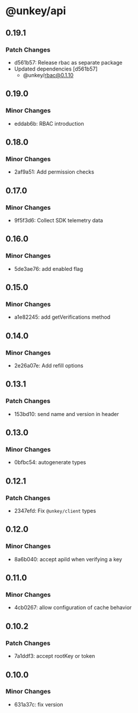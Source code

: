 # @unkey/api

## 0.19.1

### Patch Changes

- d561b57: Release rbac as separate package
- Updated dependencies [d561b57]
  - @unkey/rbac@0.1.10

## 0.19.0

### Minor Changes

- eddab6b: RBAC introduction

## 0.18.0

### Minor Changes

- 2af9a51: Add permission checks

## 0.17.0

### Minor Changes

- 9f5f3d6: Collect SDK telemetry data

## 0.16.0

### Minor Changes

- 5de3ae76: add enabled flag

## 0.15.0

### Minor Changes

- a1e82245: add getVerifications method

## 0.14.0

### Minor Changes

- 2e26a07e: Add refill options

## 0.13.1

### Patch Changes

- 153bd10: send name and version in header

## 0.13.0

### Minor Changes

- 0bfbc54: autogenerate types

## 0.12.1

### Patch Changes

- 2347efd: Fix `@unkey/client` types

## 0.12.0

### Minor Changes

- 8a6b040: accept apiId when verifying a key

## 0.11.0

### Minor Changes

- 4cb0267: allow configuration of cache behavior

## 0.10.2

### Patch Changes

- 7a1ddf3: accept rootKey or token

## 0.10.0

### Minor Changes

- 631a37c: fix version
